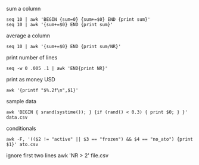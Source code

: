 sum a column

    seq 10 | awk 'BEGIN {sum=0} {sum+=$0} END {print sum}'
    seq 10 | awk '{sum+=$0} END {print sum}'
    
    
average a column

    seq 10 | awk '{sum+=$0} END {print sum/NR}'
    
    
    
print number of lines

    seq -w 0 .005 .1 | awk 'END{print NR}'
    
    
    
print as money USD

    awk '{printf "$%.2f\n",$1}'
    
sample data
    
    awk 'BEGIN { srand(systime()); } {if (rand() < 0.3) { print $0; } }' data.csv
    
    
conditionals

    awk -F, '(($2 != "active" || $3 == "frozen") && $4 == "no_ato") {print $1}' ato.csv

ignore first two lines
    awk 'NR > 2' file.csv
